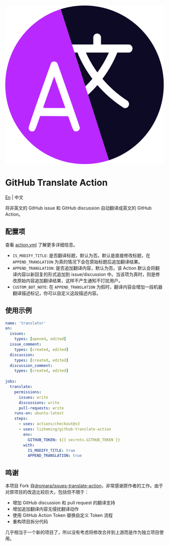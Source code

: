![](./assets/logo.svg)
# GitHub Translate Action  

[En](./README.md) | 中文

将非英文的 GitHub issue 和 GitHub discussion 自动翻译成英文的 GitHub Action。

## 配置项

查看 [action.yml](./action.yml) 了解更多详细信息。

- `IS_MODIFY_TITLE`: 是否翻译标题，默认为否。默认是直接修改标题，在 `APPEND_TRANSLATION` 为真的情况下会在原始标题后追加翻译结果。
- `APPEND_TRANSLATION`: 是否追加翻译内容，默认为否。该 Action 默认会将翻译内容以新回复的形式追加到 issue/discussion 中。当该项为真时，则是修改原始内容追加翻译结果，这样不产生通知不打扰用户。
- `CUSTOM_BOT_NOTE`: 在 `APPEND_TRANSLATION` 为假时，翻译内容会增加一段机器翻译描述标记，你可以自定义这段描述内容。

## 使用示例

````yml
name: 'translator'
on:
  issues:
    types: [opened, edited]
  issue_comment:
    types: [created, edited]
  discussion: 
    types: [created, edited]
  discussion_comment:
    types: [created, edited]

jobs:
  translate:
    permissions:
      issues: write
      discussions: write
      pull-requests: write
    runs-on: ubuntu-latest
    steps:
      - uses: actions/checkout@v3
      - uses: lizheming/github-translate-action
        env: 
          GITHUB_TOKEN: ${{ secrets.GITHUB_TOKEN }}
        with:
          IS_MODIFY_TITLE: true
          APPEND_TRANSLATION: true
````

## 鸣谢

本项目 Fork 自[dromara/issues-translate-action](https://github.com/dromara/issues-translate-action)，非常感谢原作者的工作。由于对原项目的改造比较巨大，包括但不限于：

- 增加 GitHub discussion 和 pull request 的翻译支持
- 增加追加翻译内容无侵扰翻译动作
- 使用 GitHub Action Token 替换自定义 Token 流程
- 重构项目拆分代码

几乎相当于一个新的项目了，所以没有考虑将修改合并到上游而是作为独立项目使用。

